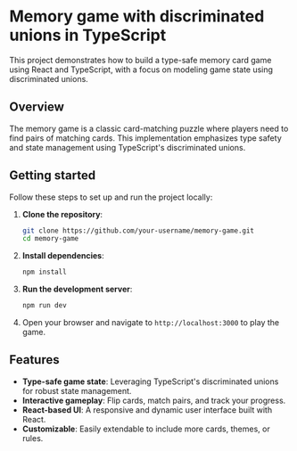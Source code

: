 # Memory game with discriminated unions in TypeScript

This project demonstrates how to build a type-safe memory card game using React and TypeScript, with a focus on modeling game state using discriminated unions.

## Overview

The memory game is a classic card-matching puzzle where players need to find pairs of matching cards. This implementation emphasizes type safety and state management using TypeScript's discriminated unions.

## Getting started

Follow these steps to set up and run the project locally:

1. **Clone the repository**:
   ```bash
   git clone https://github.com/your-username/memory-game.git
   cd memory-game
   ```

2. **Install dependencies**:
   ```bash
   npm install
   ```

3. **Run the development server**:
   ```bash
   npm run dev
   ```

4. Open your browser and navigate to `http://localhost:3000` to play the game.

## Features

- **Type-safe game state**: Leveraging TypeScript's discriminated unions for robust state management.
- **Interactive gameplay**: Flip cards, match pairs, and track your progress.
- **React-based UI**: A responsive and dynamic user interface built with React.
- **Customizable**: Easily extendable to include more cards, themes, or rules.
